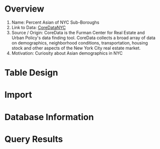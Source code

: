 # Overview

1. Name: Percent Asian of NYC Sub-Boroughs
2. Link to Data: [CoreDataNYC](http://app.coredata.nyc/)
3. Source / Origin: CoreData is the Furman Center for Real Estate and Urban Policy's data finding tool. CoreData collects a broad array of data on demographics, neighborhood conditions, transportation, housing stock and other aspects of the New York City real estate market.
4. Motivation: Curiosity about Asian demographics in NYC

# Table Design


# Import


# Database Information


# Query Results
